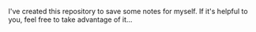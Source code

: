 I've created this repository to save some notes for myself. If it's helpful to you, feel free to take advantage of it...
